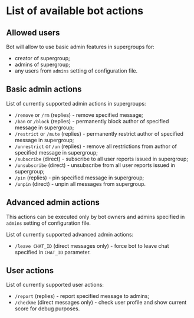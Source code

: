 # List of available bot actions

## Allowed users

Bot will allow to use basic admin features in supergroups for:

 * creator of supergroup;
 * admins of supergroup;
 * any users from `admins` setting of configuration file.

## Basic admin actions

List of currently supported admin actions in supergroups:

 * `/remove` or `/rm` (replies) - remove specified message;
 * `/ban` or `/block` (replies) - permanently block author of specified message in supergroup;
 * `/restrict` or `/mute` (replies) - permanently restrict author of specified message in supergroup;
 * `/unrestrict` or `/un` (replies) - remove all restrictions from author of specified message in supergroup;
 * `/subscribe` (direct) - subscribe to all user reports issued in supergroup;
 * `/unsubscribe` (direct) - unsubscribe from all user reports issued in supergroup;
 * `/pin` (replies) - pin specified message in supergroup;
 * `/unpin` (direct) - unpin all messages from supergroup.

## Advanced admin actions

This actions can be executed only by bot owners and admins specified in `admins` setting of configuration file.

List of currently supported advanced admin actions:

 * `/leave CHAT_ID` (direct messages only) - force bot to leave chat specified in `CHAT_ID` parameter.

## User actions

List of currently supported user actions:

 * `/report` (replies) - report specified message to admins;
 * `/checkme` (direct messages only) - check user profile and show current score for debug purposes.
